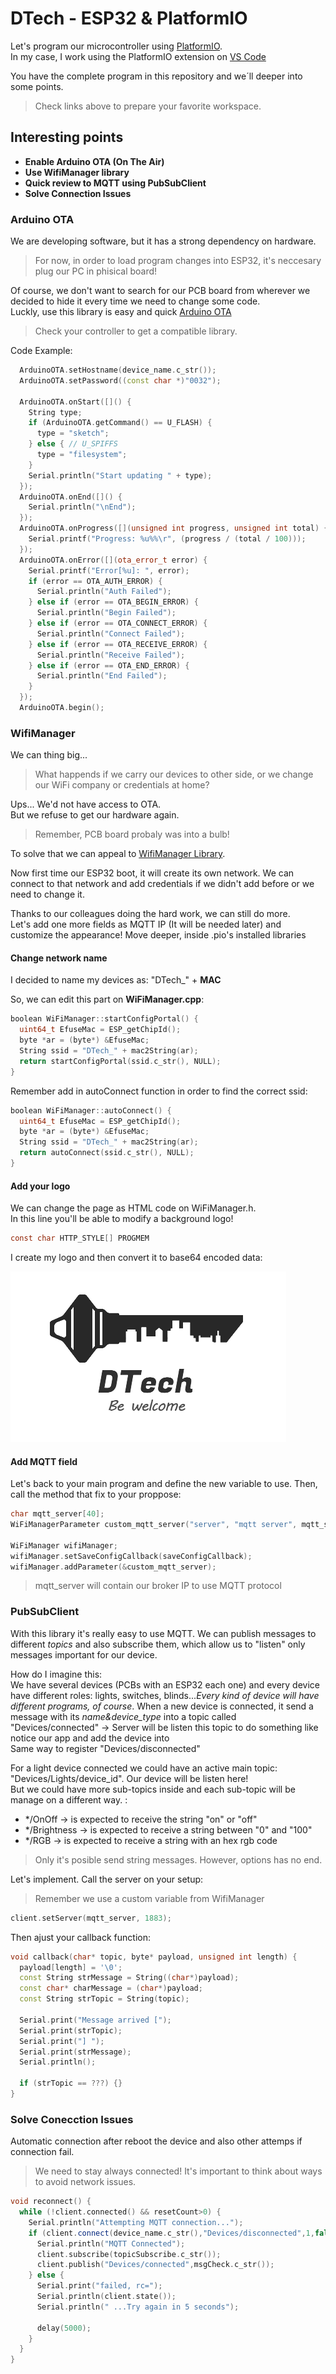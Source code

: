 # DTech - ESP32 & PlatformIO
Let's program our microcontroller using [PlatformIO](https://platformio.org/).  
In my case, I work using the PlatformIO extension on [VS Code](https://marketplace.visualstudio.com/items?itemName=platformio.platformio-ide)

You have the complete program in this repository and we´ll deeper into some points.
> Check links above to prepare your favorite workspace.  

## Interesting points
- **Enable Arduino OTA (On The Air)** 
- **Use WifiManager library**
- **Quick review to MQTT using PubSubClient**
- **Solve Connection Issues** 

### Arduino OTA
We are developing software, but it has a strong dependency on hardware.  
> For now, in order to load program changes into ESP32, it's neccesary plug our PC in phisical board!

Of course, we don't want to search for our PCB board from wherever we decided to hide it every time we need to change some code.  
Luckly, use this library is easy and quick [Arduino OTA](https://github.com/arduino-libraries/Arduino_ESP32_OTA)
> Check your controller to get a compatible library.

Code Example:
```cpp
  ArduinoOTA.setHostname(device_name.c_str());
  ArduinoOTA.setPassword((const char *)"0032");

  ArduinoOTA.onStart([]() {
    String type;
    if (ArduinoOTA.getCommand() == U_FLASH) {
      type = "sketch";
    } else { // U_SPIFFS
      type = "filesystem";
    }
    Serial.println("Start updating " + type);
  });
  ArduinoOTA.onEnd([]() {
    Serial.println("\nEnd");
  });
  ArduinoOTA.onProgress([](unsigned int progress, unsigned int total) {
    Serial.printf("Progress: %u%%\r", (progress / (total / 100)));
  });
  ArduinoOTA.onError([](ota_error_t error) {
    Serial.printf("Error[%u]: ", error);
    if (error == OTA_AUTH_ERROR) {
      Serial.println("Auth Failed");
    } else if (error == OTA_BEGIN_ERROR) {
      Serial.println("Begin Failed");
    } else if (error == OTA_CONNECT_ERROR) {
      Serial.println("Connect Failed");
    } else if (error == OTA_RECEIVE_ERROR) {
      Serial.println("Receive Failed");
    } else if (error == OTA_END_ERROR) {
      Serial.println("End Failed");
    }
  });
  ArduinoOTA.begin();
```

### WifiManager
We can thing big...
> What happends if we carry our devices to other side, or we change our WiFi company or credentials at home?

Ups... We'd not have access to OTA.  
But we refuse to get our hardware again.
> Remember, PCB board probaly was into a bulb!  

To solve that we can appeal to [WifiManager Library](https://github.com/tzapu/WiFiManager).

Now first time our ESP32 boot, it will create its own network. We can connect to that network and add credentials if we didn't add before or we need to change it.

Thanks to our colleagues doing the hard work, we can still do more.  
Let's add one more fields as MQTT IP (It will be needed later) and customize the appearance! 
Move deeper, inside .pio's installed libraries

#### Change network name
I decided to name my devices as: "DTech_" + **MAC**

So, we can edit this part on **WiFiManager.cpp**:
```cpp
boolean WiFiManager::startConfigPortal() {  
  uint64_t EfuseMac = ESP_getChipId();
  byte *ar = (byte*) &EfuseMac;
  String ssid = "DTech_" + mac2String(ar);
  return startConfigPortal(ssid.c_str(), NULL);
}
```

Remember add in autoConnect function in order to find the correct ssid:
```cpp
boolean WiFiManager::autoConnect() {
  uint64_t EfuseMac = ESP_getChipId();
  byte *ar = (byte*) &EfuseMac;
  String ssid = "DTech_" + mac2String(ar);
  return autoConnect(ssid.c_str(), NULL);
}   
```

#### Add your logo
We can change the page as HTML code on WiFiManager.h.  
In this line you'll be able to modify a background logo!   
```c
const char HTTP_STYLE[] PROGMEM
```
I create my logo and then convert it to base64 encoded data:

![Logo](img/DTech_img.png)  

#### Add MQTT field
Let's back to your main program and define the new variable to use. Then, call the method that fix to your proppose:
```cpp 
char mqtt_server[40];
WiFiManagerParameter custom_mqtt_server("server", "mqtt server", mqtt_server, 40);

WiFiManager wifiManager;
wifiManager.setSaveConfigCallback(saveConfigCallback);
wifiManager.addParameter(&custom_mqtt_server);
```
> mqtt_server will contain our broker IP to use MQTT protocol

### PubSubClient
With this library it's really easy to use MQTT.
We can publish messages to different *topics* and also subscribe them, which allow us to "listen" only messages important for our device.

How do I imagine this:   
We have several devices (PCBs with an ESP32 each one) and every device have different roles: lights, switches, blinds...*Every kind of device will have different programs, of course*.
When a new device is connected, it send a message with its *name&device_type* into a topic called "Devices/connected" -> Server will be listen this topic to do something like notice our app and add the device into  
Same way to register "Devices/disconnected"  

For a light device connected we could have an active main topic: "Devices/Lights/device_id". Our device will be listen here!  
But we could have more sub-topics inside and each sub-topic will be manage on a different way.  :
- */OnOff -> is expected to receive the string "on" or "off"
- */Brightness -> is expected to receive a string between "0" and "100"
- */RGB -> is expected to receive a string with an hex rgb code 

> Only it's posible send string messages. However, options has no end.


Let's implement. Call the server on your setup:
> Remember we use a custom variable from WifiManager

```cpp
client.setServer(mqtt_server, 1883);
```

Then ajust your callback function:
```cpp
void callback(char* topic, byte* payload, unsigned int length) {
  payload[length] = '\0';
  const String strMessage = String((char*)payload);
  const char* charMessage = (char*)payload;
  const String strTopic = String(topic);
  
  Serial.print("Message arrived [");
  Serial.print(strTopic);
  Serial.print("] ");
  Serial.print(strMessage);
  Serial.println();
  
  if (strTopic == ???) {}
}
```

### Solve Conecction Issues
Automatic connection after reboot the device and also other attemps if connection fail.
> We need to stay always connected! It's important to think about ways to avoid network issues.  

```cpp
void reconnect() {
  while (!client.connected() && resetCount>0) {
    Serial.println("Attempting MQTT connection...");
    if (client.connect(device_name.c_str(),"Devices/disconnected",1,false,msgCheck.c_str())) {
      Serial.println("MQTT Connected");
      client.subscribe(topicSubscribe.c_str());
      client.publish("Devices/connected",msgCheck.c_str());
    } else {
      Serial.print("failed, rc=");
      Serial.println(client.state());
      Serial.println(" ...Try again in 5 seconds");

      delay(5000);
    }
  }
}
```

